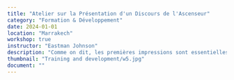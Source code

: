 ```yaml
---
title: "Atelier sur la Présentation d'un Discours de l'Ascenseur"
category: "Formation & Développement"
date: 2024-01-01
location: "Marrakech"
workshop: true
instructor: "Eastman Johnson"
description: "Comme on dit, les premières impressions sont essentielles. Dans cet atelier, les participants apprennent l'importance des premières impressions en matière de réseautage et d'expansion de projets. Une partie essentielle de la première impression est le discours de l'ascenseur, ou ce que vous dites aux partenaires potentiels et aux investisseurs pour leur donner une explication claire et concise de votre projet et les inspirer à travailler avec vous. Les participants s'exercent à créer différents types de discours de l'ascenseur, y compris pour les réseaux sociaux. Ils pratiquent également ces discours et reçoivent des ressources supplémentaires à la fin."
thumbnail: "Training and development/w5.jpg"
document: ""
---
```

